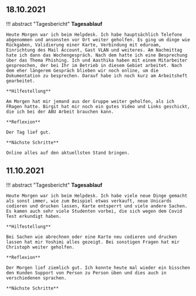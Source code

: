 ## **18.10.2021**

!!! abstract "Tagesbericht"
    **Tagesablauf**

    Heute Morgen war ich beim Helpdesk. Ich habe hauptsächlich Telefone abgenommen und ansonsten vor Ort weiter geholfen. Es ging um dinge wie Rückgaben, Validierung einer Karte, Verbindung mit eduroam, Einrichtung des Mail Account, Gast VLAN und weiteres. Am Nachmittag hate ich dann das Wochengespräch. Nach dem hatte ich eine Besprechung über das Thema Phishing. Ich und Aasthika haben mit einem Mitarbeiter gespreochen, der bei Ihr im Betrieb in diesem Gebiet arbeitet. Nach dem eher längerem Gespräch blieben wir noch online, um die Dokumentation zu besprechen. Darauf habe ich noch kurz am Arbeitsheft gearbeitet.

    **Hilfestellung**

    Am Morgen hat mir jemand aus der Gruppe weiter geholfen, als ich FRagen hatte. Birgit hat mir noch ein gutes Video und Links geschickt, die ich bei der ABU Arbeit brauchen kann.

    **Reflexion**

    Der Tag lief gut.

    **Nächste Schritte**

    Online alles auf den aktuellsten Stand bringen.

## **11.10.2021**

!!! abstract "Tagesbericht"
    **Tagesablauf**

    Heute Morgen war ich beim Helpdesk. Ich habe viele neue Dinge gemacht als sonst immer, wie zum Beispiel etwas verkauft, neue Unicards codieren und drucken lassen, Karte entsperrt und viele andere Sachen. Es kamen auch sehr viele Studenten vorbei, die sich wegen dem Covid Test erkundigt haben.

    **Hilfestellung**

    Bei Sachen wie abrechnen oder eine Karte neu codieren und drucken lassen hat mir Yoshimi alles gezeigt. Bei sonstigen Fragen hat mir Christoph weiter geholfen.

    **Reflexion**

    Der Morgen lief ziemlich gut. Ich konnte heute mal wieder ein bisschen den Kunden Support von Person zu Person üben und dies auch in verschiedenen sprachen.

    **Nächste Schritte**
